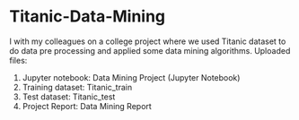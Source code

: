 # Titanic-Data-Mining
I with my colleagues on a college project where we used Titanic dataset to do data pre processing and applied some data mining algorithms. 
Uploaded files:
1) Jupyter notebook: Data Mining Project (Jupyter Notebook)
2) Training dataset: Titanic_train
3) Test dataset: Titanic_test
4) Project Report: Data Mining Report
